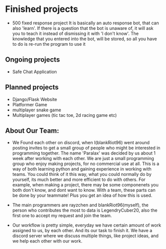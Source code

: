 # Finished projects

- 500 fixed response project
It is basically an auto response bot, that can also 'learn'. If there is a question that the bot is unaware of, it will ask you to teach it instead of dismissing it with 'I don't know'. The knowledge that you entered into the bot, will be stored, so all you have to do is re-run the program to use it

## Ongoing projects

- Safe Chat Application

## Planned projects

- Django/Flask Website
- Platformer Game
- multiplayer snake game
- Multiplayer games (tic tac toe, 2d racing game etc)

## About Our Team:
- We Found each other on discord, when I(blankRiot96) went around posting invites to get a small group of people who might be interested in programming together. The name 'Paralax' was decided by us about 1 week after working with each other. We are just a small programming group who enjoy making projects, for no commercial use at all. This is a way of both learning python and gaining experience in working with teams. You could think of it this way, what you could normally do by yourself, its much better and more efficient to do with others. For example, when making a project, there may be some componenets you both don't know, and dont want to know. With a team, these parts can be done by your teammate! Plus you get an idea of how this is used. 

- The main programmers are rayzchen and blankRiot96(myself), the person who contributes the most to data is LegendryCuber20, also the first one to accept my request and join the team. 

- Our workflow is pretty simple, everyday we have certain amount of work assigned to us, by each other. And its our task to finish it. We have a discord server where we discuss multiple things, like project ideas, and we help each other with our work. 

